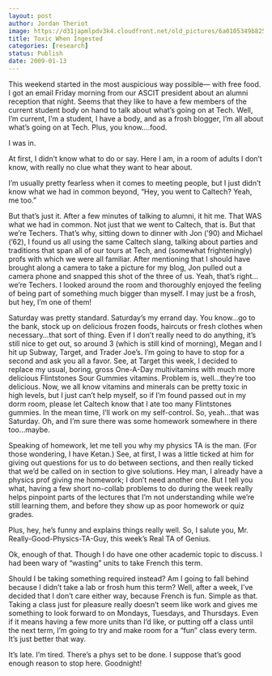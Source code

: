 ```yaml
---
layout: post
author: Jordan Theriot
image: https://d31japmlpdv3k4.cloudfront.net/old_pictures/6a0105349b8251970b010536c239f2970b-500wi.jpg
title: Toxic When Ingested
categories: [research]
status: Publish
date: 2009-01-13
---
```


This weekend started in the most auspicious way possible—
with free food. I got an email Friday morning from our ASCIT president about an
alumni reception that night. Seems that they like to have a few members of the
current student body on hand to talk
about what’s going on at Tech. Well, I’m current, I’m a student, I have a body,
and as a frosh blogger, I’m all about what’s going on at Tech. Plus, you know….food.

I was in. 

At first, I didn’t know what to do or say. Here I am, in a
room of adults I don’t know, with really no clue what they want to hear about.

I’m usually pretty fearless when it comes to meeting people, but I just didn’t know what we had in common beyond, “Hey, you
went to Caltech? Yeah, me too.”

But that’s just it. After a few minutes of talking to
alumni, it hit me. That WAS what we had in common. Not just that we went to
Caltech, that is. But that we’re Techers. That’s why, sitting down to dinner
with Jon (’90) and Michael (’62), I found us all using the same Caltech slang,
talking about parties and traditions that span all of our tours at Tech, and (somewhat
frighteningly) profs with which we were all familiar. After mentioning that I should have brought along a
camera to take a picture for my blog, Jon pulled out a camera phone and snapped
this shot of the three of us. Yeah, that’s right…we’re Techers. I looked around
the room and thoroughly enjoyed the feeling of being part of something much
bigger than myself. I may just be a frosh, but hey, I’m one of them!
 

Saturday was pretty standard. Saturday’s my errand day. You
know…go to the bank, stock up on delicious frozen foods, haircuts or fresh
clothes when necessary…that sort of thing. Even if I don’t really need to do
anything, it’s still nice to get out, so around 3 (which is still kind of
morning), Megan and I hit up Subway, Target, and Trader Joe’s. I’m going to
have to stop for a second and ask you all a favor. See, at Target this week, I
decided to replace my usual, boring, gross One-A-Day multivitamins with much
more delicious Flintstones Sour Gummies vitamins. Problem is, well…they’re too
delicious. Now, we all know vitamins and minerals can be pretty toxic in high
levels, but I just can’t help myself, so if I’m found passed out in my dorm
room, please let Caltech know that I ate too many Flintstones gummies. In the
mean time, I’ll work on my self-control. So, yeah…that was Saturday. Oh, and I’m sure there
was some homework somewhere in there too…maybe. 

Speaking of homework, let me tell you why my physics TA is
the man. (For those wondering, I have Ketan.) See, at first, I was a little ticked
at him for giving out questions for us to do between sections, and then really
ticked that we’d be called on in section to give solutions. Hey man, I already
have a physics prof giving me homework; I don’t need another one. But I tell
you what, having a few short no-collab problems to do during the week really
helps pinpoint parts of the lectures that I’m not understanding while we’re
still learning them, and before they show up as poor homework or quiz grades.

Plus, hey, he’s funny and explains things really well. So, I salute you, Mr. Really-Good-Physics-TA-Guy,
this week’s Real TA of Genius. 

Ok, enough of that. Though I do have one other academic
topic to discuss. I had been wary of “wasting” units to take French this term.

Should I be taking something required instead? Am I going to fall behind because I didn’t
take a lab or frosh hum this term? Well, after a week, I’ve decided that I don’t
care either way, because French is fun. Simple as that. Taking a class just for
pleasure really doesn’t seem like work and gives me something to look forward
to on Mondays, Tuesdays, and Thursdays. Even if it means having a few more units than
I’d like, or putting off a class until the next term, I’m going to try and make
room for a “fun” class every term. It’s just better that way.

It’s late. I’m tired. There’s a phys set to be done. I
suppose that’s good enough reason to stop here. Goodnight! 
